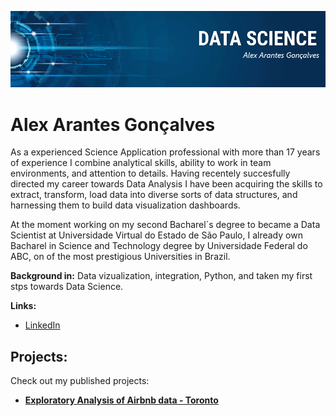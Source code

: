 <p align="center">
  <img src="banner.png" >
</p>

# Alex Arantes Gonçalves


As a experienced Science Application professional with more than 17 years of experience I combine analytical skills, ability to work in team environments, and attention to details. Having recentely succesfully directed my career towards Data Analysis I have been acquiring the skills to extract, transform, load data into diverse sorts of data structures, and harnessing them to build data visualization dashboards.

At the moment working on my second Bacharel´s degree to became a Data Scientist at Universidade Virtual do Estado de São Paulo, I already own Bacharel in Science and Technology degree by Universidade Federal do ABC, on of the most prestigious Universities in Brazil.

**Background in:** Data vizualization, integration, Python, and taken my first stps towards Data Science.

**Links:**

* [LinkedIn](https://www.linkedin.com/in/alexarantesgoncalves/)

## Projects:
Check out my published projects:

* **[Exploratory Analysis of Airbnb data - Toronto](https://github.com/Axargon/ds_portfolio_In/blob/master/Analysing_Airbnb_Data_for_Toronto.ipynb)**
